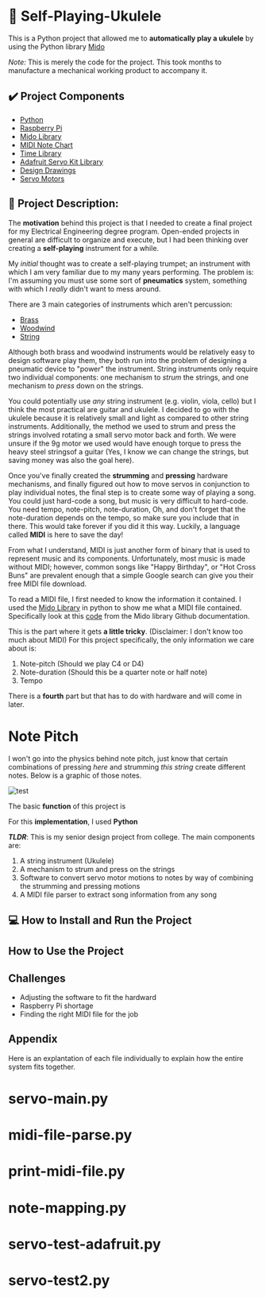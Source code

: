 # 🎸 Self-Playing-Ukulele
This is a Python project that allowed me to **automatically play a ukulele** by using the Python library [Mido](https://mido.readthedocs.io/en/latest/)

*Note:* This is merely the code for the project. This took months to manufacture a mechanical working product to accompany it.

## ✔️ Project Components
* [Python](https://www.python.org/doc/essays/blurb/)
* [Raspberry Pi](https://www.raspberrypi.org/)
* [Mido Library](https://mido.readthedocs.io/en/latest/)
* [MIDI Note Chart](https://computermusicresource.com/midikeys.html)
* [Time Library](https://docs.python.org/3/library/time.html)
* [Adafruit Servo Kit Library](https://docs.circuitpython.org/projects/servokit/en/latest/)
* [Design Drawings](https://github.com/key50/Senior-Project)
* [Servo Motors](https://www.amazon.com/Micro-Helicopter-Airplane-Remote-Control/dp/B072V529YD)

## 📜 Project Description:
The **motivation** behind this project is that I needed to create a final project for my Electrical Engineering degree program. Open-ended projects in general are difficult to organize and execute, but I had been thinking over creating a **self-playing** instrument for a while. 

My *initial* thought was to create a self-playing trumpet; an instrument with which I am very familiar due to my many years performing. The problem is: I'm assuming you must use some sort of **pneumatics** system, something with which I *really* didn't want to mess around.

There are 3 main categories of instruments which aren't percussion:
* [Brass](https://en.wikipedia.org/wiki/Brass_instrument)
* [Woodwind](https://en.wikipedia.org/wiki/Woodwind_instrument)
* [String](https://en.wikipedia.org/wiki/String_instrument)

Although both brass and woodwind instruments would be relatively easy to design software play them, they both run into the problem of designing a pneumatic device to "power" the instrument. String instruments only require two individual components: one mechanism to *strum* the strings, and one mechanism to *press* down on the strings. 

You could potentially use *any* string instrument (e.g. violin, viola, cello) but I think the most practical are guitar and ukulele. I decided to go with the ukulele because it is relatively small and light as compared to other string instruments. Additionally, the method we used to strum and press the strings involved rotating a small servo motor back and forth. We were unsure if the 9g motor we used would have enough torque to press the heavy steel stringsof a guitar (Yes, I know we can change the strings, but saving money was also the goal here).

Once you've finally created the **strumming** and **pressing** hardware mechanisms, and finally figured out how to move servos in conjunction to play individual notes, the final step is to create some way of playing a song. You could just hard-code a song, but music is very difficult to hard-code. You need tempo, note-pitch, note-duration, Oh, and don't forget that the note-duration depends on the tempo, so make sure you include that in there. This would take forever if you did it this way. Luckily, a language called **MIDI** is here to save the day!

From what I understand, MIDI is just another form of binary that is used to represent music and its components. Unfortunately, most music is made without MIDI; however, common songs like "Happy Birthday", or "Hot Cross Buns" are prevalent enough that a simple Google search can give you their free MIDI file download. 

To read a MIDI file, I first needed to know the information it contained. I used the [Mido Library](https://mido.readthedocs.io/en/latest/) in python to show me what a MIDI file contained. Specifically look at this [code](https://github.com/mido/mido/blob/main/examples/midifiles/print_midi_file.py) from the Mido library Github documentation. 

This is the part where it gets **a little tricky**. (Disclaimer: I don't know too much about MIDI) For this project specifically, the only information we care about is:

1. Note-pitch (Should we play C4 or D4)
2. Note-duration (Should this be a quarter note or half note)
3. Tempo

There is a **fourth** part but that has to do with hardware and will come in later.

# Note Pitch

I won't go into the physics behind note pitch, just know that certain combinations of pressing *here* and strumming *this string* create different notes. Below is a graphic of those notes.

![test](https://3.bp.blogspot.com/-k_bF_-PPERU/Vz4bqrVKqjI/AAAAAAAAJzs/IkL-1I-2zfEVTF-kCe4qbBT4szE5VbUvACLcB/s1600/roadmap.jpg)

The basic **function** of this project is 

For this **implementation**, I used **Python** 

***TLDR***: This is my senior design project from college. The main components are:
1. A string instrument (Ukulele)
2. A mechanism to strum and press on the strings
3. Software to convert servo motor motions to notes by way of combining the strumming and pressing motions
4. A MIDI file parser to extract song information from any song

## 💻 How to Install and Run the Project

## How to Use the Project

## Challenges
* Adjusting the software to fit the hardward
* Raspberry Pi shortage
* Finding the right MIDI file for the job

## Appendix
Here is an explantation of each file individually to explain how the entire system fits together.

# servo-main.py
# midi-file-parse.py
# print-midi-file.py
# note-mapping.py
# servo-test-adafruit.py
# servo-test2.py

